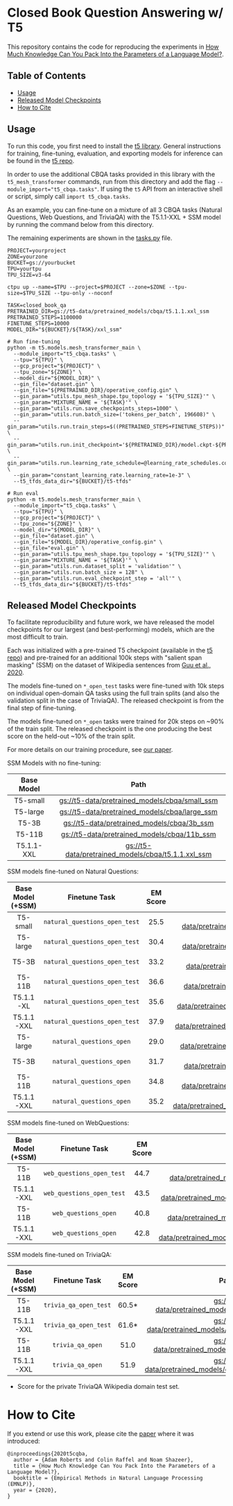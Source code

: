 # Closed Book Question Answering w/ T5

This repository contains the code for reproducing the experiments in
[How Much Knowledge Can You Pack Into the Parameters of a Language Model?](https://arxiv.org/abs/2002.08910).

## Table of Contents

* [Usage](#usage)
* [Released Model Checkpoints](#released-model-checkpoints)
* [How to Cite](#how-to-cite)

## Usage

To run this code, you first need to install the
[t5 library](https://pypi.org/project/t5/). General instructions for training, fine-tuning, evaluation, and exporting models for inference can be found in the [t5 repo](https://github.com/google-research/text-to-text-transfer-transformer).

In order to use the additional CBQA tasks provided in this library with the `t5_mesh_transformer` commands, run from this directory and add the flag `--module_import="t5_cbqa.tasks"`.
If using the `t5` API from an interactive shell or script, simply call `import t5_cbqa.tasks`.

As an example, you can fine-tune on a mixture of all 3 CBQA tasks
(Natural Questions, Web Questions, and TriviaQA) with the
T5.1.1-XXL + SSM model by running the command below from this directory.

The remaining experiments are shown in the [tasks.py](t5_cbqa/tasks.py) file.

```shell
PROJECT=yourproject
ZONE=yourzone
BUCKET=gs://yourbucket
TPU=yourtpu
TPU_SIZE=v3-64

ctpu up --name=$TPU --project=$PROJECT --zone=$ZONE --tpu-size=$TPU_SIZE --tpu-only --noconf

TASK=closed_book_qa
PRETRAINED_DIR=gs://t5-data/pretrained_models/cbqa/t5.1.1.xxl_ssm
PRETRAINED_STEPS=1100000
FINETUNE_STEPS=10000
MODEL_DIR="${BUCKET}/${TASK}/xxl_ssm"

# Run fine-tuning
python -m t5.models.mesh_transformer_main \
  --module_import="t5_cbqa.tasks" \
  --tpu="${TPU}" \
  --gcp_project="${PROJECT}" \
  --tpu_zone="${ZONE}" \
  --model_dir="${MODEL_DIR}" \
  --gin_file="dataset.gin" \
  --gin_file="${PRETRAINED_DIR}/operative_config.gin" \
  --gin_param="utils.tpu_mesh_shape.tpu_topology = '${TPU_SIZE}'" \
  --gin_param="MIXTURE_NAME = '${TASK}'" \
  --gin_param="utils.run.save_checkpoints_steps=1000" \
  --gin_param="utils.run.batch_size=('tokens_per_batch', 196608)" \
  --gin_param="utils.run.train_steps=$((PRETRAINED_STEPS+FINETUNE_STEPS))" \
  --gin_param="utils.run.init_checkpoint='${PRETRAINED_DIR}/model.ckpt-${PRETRAINED_STEPS}'" \
  --gin_param="utils.run.learning_rate_schedule=@learning_rate_schedules.constant_learning_rate" \
  --gin_param="constant_learning_rate.learning_rate=1e-3" \
  --t5_tfds_data_dir="${BUCKET}/t5-tfds"

# Run eval
python -m t5.models.mesh_transformer_main \
  --module_import="t5_cbqa.tasks" \
  --tpu="${TPU}" \
  --gcp_project="${PROJECT}" \
  --tpu_zone="${ZONE}" \
  --model_dir="${MODEL_DIR}" \
  --gin_file="dataset.gin" \
  --gin_file="${MODEL_DIR}/operative_config.gin" \
  --gin_file="eval.gin" \
  --gin_param="utils.tpu_mesh_shape.tpu_topology = '${TPU_SIZE}'" \
  --gin_param="MIXTURE_NAME = '${TASK}'" \
  --gin_param="utils.run.dataset_split = 'validation'" \
  --gin_param="utils.run.batch_size = 128" \
  --gin_param="utils.run.eval_checkpoint_step = 'all'" \
  --t5_tfds_data_dir="${BUCKET}/t5-tfds"
```

## Released Model Checkpoints

To facilitate reproducibility and future work, we have released the model checkpoints for our largest (and best-performing) models, which are the most difficult to train.

Each was initialized with a pre-trained T5 checkpoint (available in the
[t5 repo](https://github.com/google-research/text-to-text-transfer-transformer#released-model-checkpoints))
and pre-trained for an additional 100k steps with "salient span masking" (SSM) on the dataset of Wikipedia sentences from [Guu et al., 2020](https://arxiv.org/pdf/2002.08909.pdf).

The models fine-tuned on `*_open_test` tasks were fine-tuned with 10k steps on individual open-domain QA tasks using the full train splits (and also the validation split in the case of TriviaQA). The released checkpoint is from the final step of fine-tuning.

The models fine-tuned on `*_open` tasks were trained for 20k steps on ~90% of the train split. The released checkpoint is the one producing the best score on the held-out ~10% of the train split.

For more details on our training procedure, see [our paper](https://arxiv.org/abs/2002.08910).


SSM Models with no fine-tuning:

| Base Model | Path |
| :----: | :------------: |
| T5-small | [gs://t5-data/pretrained_models/cbqa/small_ssm](https://console.cloud.google.com/storage/browser/t5-data/pretrained_models/cbqa/small_ssm) |
| T5-large | [gs://t5-data/pretrained_models/cbqa/large_ssm](https://console.cloud.google.com/storage/browser/t5-data/pretrained_models/cbqa/large_ssm) |
| T5-3B | [gs://t5-data/pretrained_models/cbqa/3b_ssm](https://console.cloud.google.com/storage/browser/t5-data/pretrained_models/cbqa/3b_ssm) |
| T5-11B | [gs://t5-data/pretrained_models/cbqa/11b_ssm](https://console.cloud.google.com/storage/browser/t5-data/pretrained_models/cbqa/11b_ssm) |
| T5.1.1-XXL | [gs://t5-data/pretrained_models/cbqa/t5.1.1.xxl_ssm](https://console.cloud.google.com/storage/browser/t5-data/pretrained_models/cbqa/t5.1.1.xxl_ssm) |

SSM models fine-tuned on Natural Questions:

| Base Model (+SSM) |  Finetune Task | EM Score | Path |
| :----: | :------------: | :-----------: | :------: |
| T5-small | `natural_questions_open_test` | 25.5 | [gs://t5-data/pretrained_models/cbqa/small_ssm_nq](https://console.cloud.google.com/storage/browser/t5-data/pretrained_models/cbqa/small_ssm_nq) |
| T5-large | `natural_questions_open_test` | 30.4 | [gs://t5-data/pretrained_models/cbqa/large_ssm_nq](https://console.cloud.google.com/storage/browser/t5-data/pretrained_models/cbqa/large_ssm_nq) |
| T5-3B | `natural_questions_open_test` | 33.2  | [gs://t5-data/pretrained_models/cbqa/3b_ssm_nq](https://console.cloud.google.com/storage/browser/t5-data/pretrained_models/cbqa/3b_ssm_nq) |
| T5-11B | `natural_questions_open_test` | 36.6  | [gs://t5-data/pretrained_models/cbqa/11b_ssm_nq](https://console.cloud.google.com/storage/browser/t5-data/pretrained_models/cbqa/11b_ssm_nq) |
| T5.1.1-XL | `natural_questions_open_test` | 35.6  | [gs://t5-data/pretrained_models/cbqa/t5.1.1.xl_ssm_nq](https://console.cloud.google.com/storage/browser/t5-data/pretrained_models/cbqa/t5.1.1.xl_ssm_nq) |
| T5.1.1-XXL | `natural_questions_open_test` | 37.9  | [gs://t5-data/pretrained_models/cbqa/t5.1.1.xxl_ssm_nq](https://console.cloud.google.com/storage/browser/t5-data/pretrained_models/cbqa/t5.1.1.xxl_ssm_nq) |
| T5-large | `natural_questions_open` | 29.0  | [gs://t5-data/pretrained_models/cbqa/large_ssm_nqo](https://console.cloud.google.com/storage/browser/t5-data/pretrained_models/cbqa/large_ssm_nqo) |
| T5-3B | `natural_questions_open` | 31.7  | [gs://t5-data/pretrained_models/cbqa/3b_ssm_nqo](https://console.cloud.google.com/storage/browser/t5-data/pretrained_models/cbqa/3b_ssm_nqo) |
| T5-11B | `natural_questions_open` | 34.8  | [gs://t5-data/pretrained_models/cbqa/11b_ssm_nqo](https://console.cloud.google.com/storage/browser/t5-data/pretrained_models/cbqa/11b_ssm_nqo) |
| T5.1.1-XXL | `natural_questions_open` | 35.2  | [gs://t5-data/pretrained_models/cbqa/t5.1.1.xxl_ssm_nqo](https://console.cloud.google.com/storage/browser/t5-data/pretrained_models/cbqa/t5.1.1.xxl_ssm_nqo) |

SSM models fine-tuned on WebQuestions:

| Base Model (+SSM) |  Finetune Task | EM Score | Path |
| :----: | :------------: | :-----------: | :------: |
| T5-11B | `web_questions_open_test` | 44.7  | [gs://t5-data/pretrained_models/cbqa/11b_ssm_wq](https://console.cloud.google.com/storage/browser/t5-data/pretrained_models/cbqa/11b_ssm_wq) |
| T5.1.1-XXL | `web_questions_open_test` | 43.5  | [gs://t5-data/pretrained_models/cbqa/t5.1.1.xxl_ssm_wq](https://console.cloud.google.com/storage/browser/t5-data/pretrained_models/cbqa/t5.1.1.xxl_ssm_wq) |
| T5-11B | `web_questions_open` | 40.8  | [gs://t5-data/pretrained_models/cbqa/11b_ssm_wqo](https://console.cloud.google.com/storage/browser/t5-data/pretrained_models/cbqa/11b_ssm_wqo) |
| T5.1.1-XXL | `web_questions_open` | 42.8  | [gs://t5-data/pretrained_models/cbqa/t5.1.1.xxl_ssm_wqo](https://console.cloud.google.com/storage/browser/t5-data/pretrained_models/cbqa/t5.1.1.xxl_ssm_wqo) |

SSM models fine-tuned on TriviaQA:

| Base Model (+SSM) |  Finetune Task | EM Score | Path |
| :----: | :------------: | :-----------: | :------: |
| T5-11B | `trivia_qa_open_test` | 60.5*  | [gs://t5-data/pretrained_models/cbqa/11b_ssm_tqa](https://console.cloud.google.com/storage/browser/t5-data/pretrained_models/cbqa/11b_ssm_tqa) |
| T5.1.1-XXL | `trivia_qa_open_test` | 61.6* | [gs://t5-data/pretrained_models/cbqa/t5.1.1.xxl_ssm_tqa](https://console.cloud.google.com/storage/browser/t5-data/pretrained_models/cbqa/t5.1.1.xxl_ssm_tqa) |
| T5-11B | `trivia_qa_open` | 51.0  | [gs://t5-data/pretrained_models/cbqa/11b_ssm_tqao](https://console.cloud.google.com/storage/browser/t5-data/pretrained_models/cbqa/11b_ssm_tqao) |
| T5.1.1-XXL | `trivia_qa_open` | 51.9 | [gs://t5-data/pretrained_models/cbqa/t5.1.1.xxl_ssm_tqao](https://console.cloud.google.com/storage/browser/t5-data/pretrained_models/cbqa/t5.1.1.xxl_ssm_tqao) |

* Score for the private TriviaQA Wikipedia domain test set.

# How to Cite
If you extend or use this work, please cite the [paper](https://arxiv.org/abs/2002.08910) where it was introduced:

```
@inproceedings{2020t5cqba,
  author = {Adam Roberts and Colin Raffel and Noam Shazeer},
  title = {How Much Knowledge Can You Pack Into the Parameters of a Language Model?},
  booktitle = {Empirical Methods in Natural Language Processing (EMNLP)},
  year = {2020},
}
```
